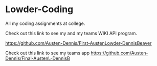 # Lowder-Coding
All my coding assignments at college.

Check out this link to see my and my teams WIKI API program.

https://github.com/Austen-Dennis/First-AustenLowder-DennisBeaver

Check out this link to see my teams app
https://github.com/Austen-Dennis/Final-AustenL-DennisB

